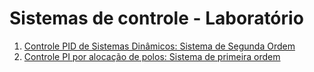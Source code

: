 # Sistemas de controle - Laboratório

   
   1. [Controle PID de Sistemas Dinâmicos: Sistema de Segunda Ordem](https://github.com/roscibely/Sistemas-de-controle-Lab/blob/main/Controle_PID_de_Sistemas_Din%C3%A2micos.ipynb)
   2. [Controle PI por alocação de polos: Sistema de primeira ordem](https://github.com/roscibely/Sistemas-de-controle-Lab/blob/main/Tanques_acoplados_Quanser_Tanque_1_.ipynb)

